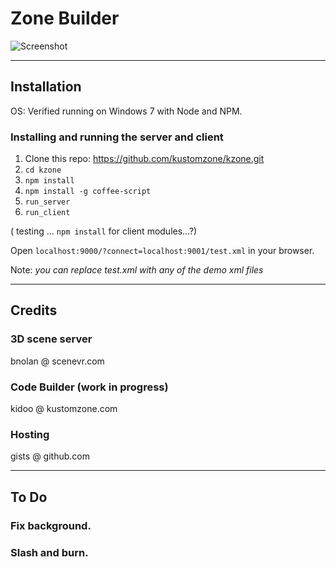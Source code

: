 # Zone Builder

![Screenshot](https://pbs.twimg.com/media/B2tuCOKCAAA7VQ7.png:large)

---

## Installation

OS: Verified running on Windows 7 with Node and NPM.

### Installing and running the server and client
1. Clone this repo: https://github.com/kustomzone/kzone.git
1. `cd kzone`
1. `npm install`
1. `npm install -g coffee-script`
1. `run_server`
1. `run_client`

( testing ... `npm install` for client modules...?)

Open `localhost:9000/?connect=localhost:9001/test.xml` in your browser.

Note: *you can replace test.xml with any of the demo xml files*

---

## Credits

### 3D scene server 

bnolan @ scenevr.com

### Code Builder (work in progress)

kidoo @ kustomzone.com

### Hosting

gists @ github.com

---

## To Do 

### Fix background.
### Slash and burn.
